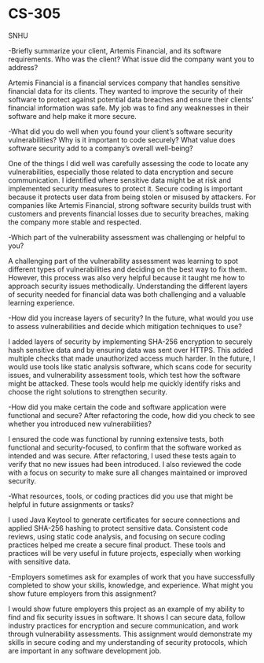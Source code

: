 # CS-305
SNHU

-Briefly summarize your client, Artemis Financial, and its software requirements. Who was the client? What issue did the company want you to address?

  Artemis Financial is a financial services company that handles sensitive financial data for its clients. They wanted to improve the security of their software to protect against potential data breaches and ensure their clients’ financial information was safe. My job was to find any weaknesses in their software and help make it more secure.

-What did you do well when you found your client’s software security vulnerabilities? Why is it important to code securely? What value does software security add to a company’s overall well-being?

  One of the things I did well was carefully assessing the code to locate any vulnerabilities, especially those related to data encryption and secure communication. I identified where sensitive data might be at risk and implemented security measures to protect it. Secure coding is important because it protects user data from being stolen or misused by attackers. For companies like Artemis Financial, strong software security builds trust with customers and prevents financial losses due to security breaches, making the company more stable and respected.

-Which part of the vulnerability assessment was challenging or helpful to you?

  A challenging part of the vulnerability assessment was learning to spot different types of vulnerabilities and deciding on the best way to fix them. However, this process was also very helpful because it taught me how to approach security issues methodically. Understanding the different layers of security needed for financial data was both challenging and a valuable learning experience.

-How did you increase layers of security? In the future, what would you use to assess vulnerabilities and decide which mitigation techniques to use?

  I added layers of security by implementing SHA-256 encryption to securely hash sensitive data and by ensuring data was sent over HTTPS. This added multiple checks that made unauthorized access much harder. In the future, I would use tools like static analysis software, which scans code for security issues, and vulnerability assessment tools, which test how the software might be attacked. These tools would help me quickly identify risks and choose the right solutions to strengthen security.

-How did you make certain the code and software application were functional and secure? After refactoring the code, how did you check to see whether you introduced new vulnerabilities?

  I ensured the code was functional by running extensive tests, both functional and security-focused, to confirm that the software worked as intended and was secure. After refactoring, I used these tests again to verify that no new issues had been introduced. I also reviewed the code with a focus on security to make sure all changes maintained or improved security.

-What resources, tools, or coding practices did you use that might be helpful in future assignments or tasks?

  I used Java Keytool to generate certificates for secure connections and applied SHA-256 hashing to protect sensitive data. Consistent code reviews, using static code analysis, and focusing on secure coding practices helped me create a secure final product. These tools and practices will be very useful in future projects, especially when working with sensitive data.

-Employers sometimes ask for examples of work that you have successfully completed to show your skills, knowledge, and experience. What might you show future employers from this assignment?

  I would show future employers this project as an example of my ability to find and fix security issues in software. It shows I can secure data, follow industry practices for encryption and secure communication, and work through vulnerability assessments. This assignment would demonstrate my skills in secure coding and my understanding of security protocols, which are important in any software development job.
